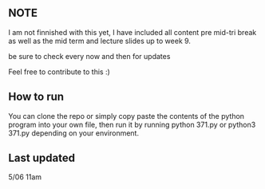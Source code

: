 ## NOTE
I am not finnished with this yet, I have included all content pre mid-tri break as well as the mid term and lecture slides up to week 9.

be sure to check every now and then for updates

Feel free to contribute to this :)

## How to run
You can clone the repo or simply copy paste the contents of the python program into your own file,
then run it by running python 371.py or python3 371.py depending on your environment.

## Last updated
5/06 11am

